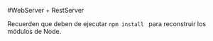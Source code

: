 #WebServer + RestServer

Recuerden que deben de ejecutar  ```npm install ``` para reconstruir 
los módulos de Node.